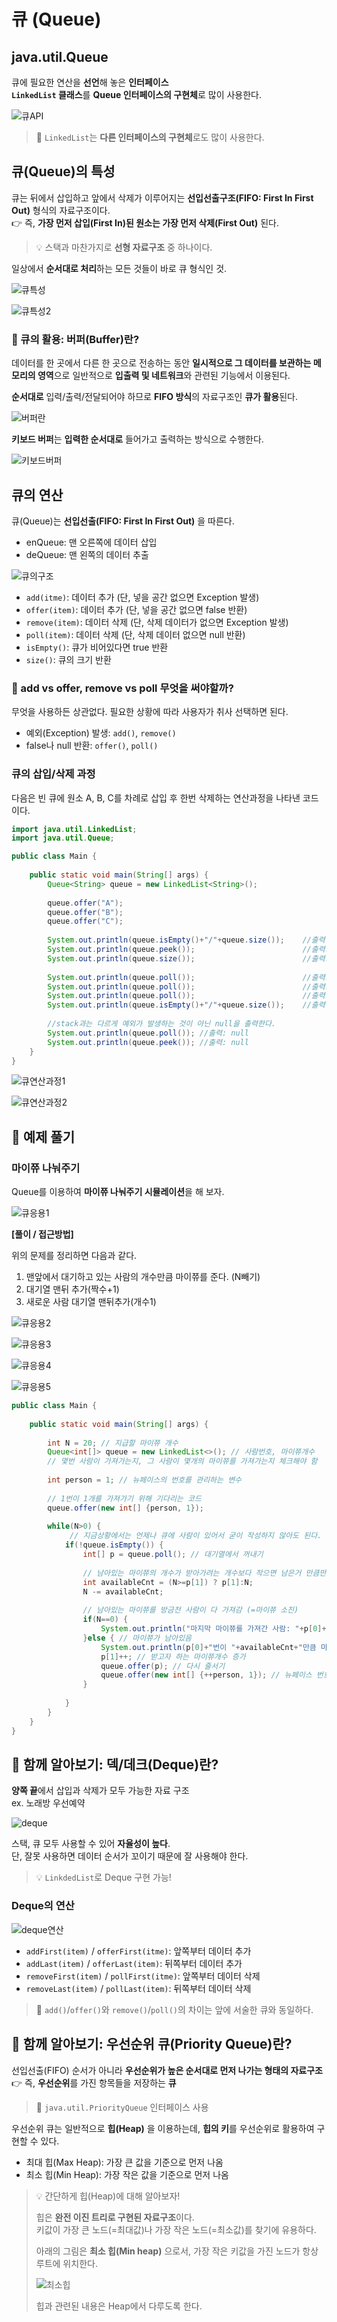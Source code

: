 # 큐 (Queue)

## java.util.Queue

큐에 필요한 연산을 **선언**해 놓은 **인터페이스**<br/>
**`LinkedList` 클래스**를 **Queue 인터페이스의 구현체**로 많이 사용한다.

![큐API](img/큐API.jpg)

> 📌 `LinkedList`는 **다른 인터페이스의 구현체**로도 많이 사용한다.

## 큐(Queue)의 특성

큐는 뒤에서 삽입하고 앞에서 삭제가 이루어지는 **선입선출구조(FIFO: First In First Out)** 형식의 자료구조이다. <br/>
👉 즉, **가장 먼저 삽입(First In)된 원소는 가장 먼저 삭제(First Out)** 된다.

> 💡 스택과 마찬가지로 **선형 자료구조** 중 하나이다.

일상에서 **순서대로 처리**하는 모든 것들이 바로 큐 형식인 것.

![큐특성](img/큐특성.jpg)

![큐특성2](img/큐특성2.jpg)

### 🤔 큐의 활용: 버퍼(Buffer)란?

데이터를 한 곳에서 다른 한 곳으로 전송하는 동안 **일시적으로 그 데이터를 보관하는 메모리의 영역**으로 일반적으로 **입출력 및 네트워크**와 관련된 기능에서 이용된다.

**순서대로** 입력/출력/전달되어야 하므로 **FIFO 방식**의 자료구조인 **큐가 활용**된다.

![버퍼란](img/버퍼란.jpg)

**키보드 버퍼**는 **입력한 순서대로** 들어가고 출력하는 방식으로 수행한다.

![키보드버퍼](img/키보드버퍼.jpg)

## 큐의 연산

큐(Queue)는 **선입선출(FIFO: First In First Out)** 을 따른다.
- enQueue: 맨 오른쪽에 데이터 삽입
- deQueue: 맨 왼쪽의 데이터 추출

![큐의구조](img/큐의구조.jpg)

- `add(itme)`: 데이터 추가 (단, 넣을 공간 없으면 Exception 발생)
- `offer(item)`: 데이터 추가 (단, 넣을 공간 없으면 false 반환)
- `remove(item)`: 데이터 삭제 (단, 삭제 데이터가 없으면 Exception 발생)
- `poll(item)`: 데이터 삭제 (단, 삭제 데이터 없으면 null 반환)
- `isEmpty()`: 큐가 비어있다면 true 반환
- `size()`: 큐의 크기 반환

### 🤔 add vs offer, remove vs poll 무엇을 써야할까?

무엇을 사용하든 상관없다. 필요한 상황에 따라 사용자가 취사 선택하면 된다.

- 예외(Exception) 발생: `add()`, `remove()`
- false나 null 반환: `offer()`, `poll()`

### 큐의 삽입/삭제 과정

다음은 빈 큐에 원소 A, B, C를 차례로 삽입 후 한번 삭제하는 연산과정을 나타낸 코드이다.

```java
import java.util.LinkedList;
import java.util.Queue;

public class Main {
	
	public static void main(String[] args) {
		Queue<String> queue = new LinkedList<String>();
		
		queue.offer("A");
		queue.offer("B");
		queue.offer("C");
		
		System.out.println(queue.isEmpty()+"/"+queue.size());	 //출력: false/3
		System.out.println(queue.peek());						 //출력: A
		System.out.println(queue.size());	 					 //출력: false/3
		
		System.out.println(queue.poll());						 //출력: A
		System.out.println(queue.poll());						 //출력: B
		System.out.println(queue.poll());						 //출력: C
		System.out.println(queue.isEmpty()+"/"+queue.size());	 //출력" true/0
        
		//stack과는 다르게 예외가 발생하는 것이 아닌 null을 출력한다.
        System.out.println(queue.poll()); //출력: null
        System.out.println(queue.peek()); //출력: null
	}
}
```

![큐연산과정1](img/큐연산과정1.jpg)

![큐연산과정2](img/큐연산과정2.jpg)

## 📍 예제 풀기

### 마이쮸 나눠주기

Queue를 이용하여 **마이쮸 나눠주기 시뮬레이션**을 해 보자.

![큐응용1](img/큐응용1.jpg)

**[풀이 / 접근방법]**

위의 문제를 정리하면 다음과 같다.

1. 맨앞에서 대기하고 있는 사람의 개수만큼 마이쮸를 준다. (N빼기)
2. 대기열 맨뒤 추가(짝수+1)
3. 새로운 사람 대기열 맨뒤추가(개수1)

![큐응용2](img/큐응용2.jpg)

![큐응용3](img/큐응용3.jpg)

![큐응용4](img/큐응용4.jpg)

![큐응용5](img/큐응용5.jpg)

```java
public class Main {
	
	public static void main(String[] args) {
		
		int N = 20; // 지급할 마이쮸 개수
		Queue<int[]> queue = new LinkedList<>(); // 사람번호, 마이쮸개수
		// 몇번 사람이 가져가는지, 그 사람이 몇개의 마이쮸를 가져가는지 체크해야 함
        
		int person = 1; // 뉴페이스의 번호를 관리하는 변수
		
        // 1번이 1개를 가져가기 위해 기다리는 코드
		queue.offer(new int[] {person, 1}); 
		
		while(N>0) {
             // 지금상황에서는 언제나 큐에 사람이 있어서 굳이 작성하지 않아도 된다.
			if(!queue.isEmpty()) {
				int[] p = queue.poll(); // 대기열에서 꺼내기
                
                // 남아있는 마이쮸의 개수가 받아가려는 개수보다 작으면 남은거 만큼만 지급
				int availableCnt = (N>=p[1]) ? p[1]:N; 
				N -= availableCnt;
				
                // 남아있는 마이쮸를 방금전 사람이 다 가져감 (=마이쮸 소진)
				if(N==0) { 
					System.out.println("마지막 마이쮸를 가져간 사람: "+p[0]+"번, 가져간 개수: "+availableCnt);
				}else { // 마이쮸가 남아있음
					System.out.println(p[0]+"번이 "+availableCnt+"만큼 마이쮸를 가져갑니다. 남은 개수: "+N);
					p[1]++; // 받고자 하는 마이쮸개수 증가
					queue.offer(p); // 다시 줄서기
					queue.offer(new int[] {++person, 1}); // 뉴페이스 번호, 마이쮸개수
				}
				
			}
		}
	}
}
```

## 🤔 함께 알아보기: 덱/데크(Deque)란?

**양쪽 끝**에서 삽입과 삭제가 모두 가능한 자료 구조 <br/>
ex. 노래방 우선예약

![deque](img/deque.jpg)

스택, 큐 모두 사용할 수 있어 **자율성이 높다**. <br/>
단, 잘못 사용하면 데이터 순서가 꼬이기 때문에 잘 사용해야 한다.

> 💡 `LinkdedList`로 Deque 구현 가능!

### Deque의 연산

![deque연산](img/deque연산.jpg)

- `addFirst(item)` / `offerFirst(itme)`: 앞쪽부터 데이터 추가
- `addLast(item)` / `offerLast(item)`: 뒤쪽부터 데이터 추가
- `removeFirst(item)` / `pollFirst(itme)`: 앞쪽부터 데이터 삭제
- `removeLast(item)` / `pollLast(item)`: 뒤쪽부터 데이터 삭제

> 📌 `add()`/`offer()`와 `remove()`/`poll()`의 차이는 앞에 서술한 큐와 동일하다.

## 🤔 함께 알아보기: 우선순위 큐(Priority Queue)란?

선입선출(FIFO) 순서가 아니라 **우선순위가 높은 순서대로 먼저 나가는 형태의 자료구조** <br/>
👉 즉, **우선순위**를 가진 항목들을 저장하는 **큐**

> 📌 `java.util.PriorityQueue` 인터페이스 사용

우선순위 큐는 일반적으로 **힙(Heap)** 을 이용하는데, **힙의 키**를 우선순위로 활용하여 구현할 수 있다.

- 최대 힙(Max Heap): 가장 큰 값을 기준으로 먼저 나옴
- 최소 힙(Min Heap): 가장 작은 값을 기준으로 먼저 나옴

> 💡 간단하게 힙(Heap)에 대해 알아보자!
> 
> 힙은 **완전 이진 트리로 구현된 자료구조**이다.<br/>
키값이 가장 큰 노드(=최대값)나 가장 작은 노드(=최소값)를 찾기에 유용하다.
> 
> 아래의 그림은 **최소 힙(Min heap)** 으로서, 가장 작은 키값을 가진 노드가 항상 루트에 위치한다.
>
> ![최소힙](img/최소힙.jpg)
>
> 힙과 관련된 내용은 Heap에서 다루도록 한다.